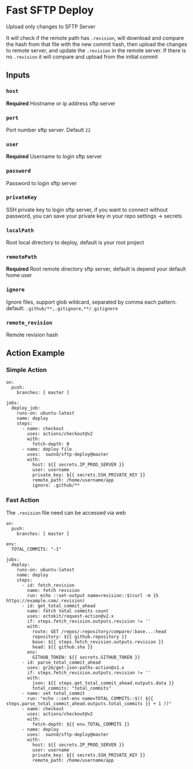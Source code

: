 # Fast SFTP Deploy

Upload only changes to SFTP Server

It will check if the remote path has `.revision`, will download and compare the hash from that file with the new commit hash, then upload the changes to remote server, and update the `.revision` in the remote server. If there is no `.revision` it will compare and upload from the initial commit

## Inputs

### `host`

**Required** Hostname or ip address sftp server

### `port`

Port number sftp server. Default `22`

### `user`

**Required** Username to login sftp server

### `password`

Password to login sftp server

### `privateKey`

SSH private key to login sftp server, if you want to connect without password, you can save your private key in your repo settings -> secrets

### `localPath`

Root local directory to deploy, default is your root project

### `remotePath`

**Required** Root remote directory sftp server, default is depend your default home user

### `ignore`

Ignore files, support glob wildcard, separated by comma each pattern. default: `.github/**,.gitignore,**/.gitignore`

### `remote_revision`

Remote revision hash


## Action Example

### Simple Action

```
on:
  push:
    branches: [ master ]

jobs:
  deploy_job:
    runs-on: ubuntu-latest
    name: deploy
    steps:
      - name: checkout
        uses: actions/checkout@v2
        with:
          fetch-depth: 0
      - name: deploy file
        uses:  swznd/sftp-deploy@master
        with:
          host: ${{ secrets.IP_PROD_SERVER }}
          user: username
          private_key: ${{ secrets.SSH_PRIVATE_KEY }}
          remote_path: /home/username/app
          ignore: .github/**
```

### Fast Action

The `.revision` file need can be accessed via web

```
on:
  push:
    branches: [ master ]

env:
  TOTAL_COMMITS: "-1"
  
jobs:
  deploy:
    runs-on: ubuntu-latest
    name: deploy
    steps:
      - id: fetch_revision
        name: fetch revision
        run: echo ::set-output name=revision::$(curl -m 15 https://example.com/.revision)
      - id: get_total_commit_ahead
        name: fetch total commits count
        uses: octokit/request-action@v2.x
        if: steps.fetch_revision.outputs.revision != ''
        with:
          route: GET /repos/:repository/compare/:base...:head
          repository: ${{ github.repository }}
          base: ${{ steps.fetch_revision.outputs.revision }}
          head: ${{ github.sha }}
        env:
          GITHUB_TOKEN: ${{ secrets.GITHUB_TOKEN }}
      - id: parse_total_commit_ahead
        uses: gr2m/get-json-paths-action@v1.x
        if: steps.fetch_revision.outputs.revision != ''
        with:
          json: ${{ steps.get_total_commit_ahead.outputs.data }}
          total_commits: "total_commits"
      - name: set total_commit
        run: "echo ::set-env name=TOTAL_COMMITS::$(( ${{ steps.parse_total_commit_ahead.outputs.total_commits }} + 1 ))"
      - name: checkout
        uses: actions/checkout@v2
        with:
          fetch-depth: ${{ env.TOTAL_COMMITS }}
      - name: deploy
        uses:  swznd/sftp-deploy@master
        with:
          host: ${{ secrets.IP_PROD_SERVER }}
          user: username
          private_key: ${{ secrets.SSH_PRIVATE_KEY }}
          remote_path: /home/username/app
```
